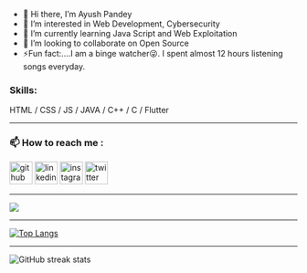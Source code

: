 - 👋 Hi there, I’m Ayush Pandey
- 👀 I’m interested in Web Development, Cybersecurity
- 🌱 I’m currently learning Java Script and Web Exploitation
- 💞️ I’m looking to collaborate on Open Source
- ⚡Fun fact:....I am a binge watcher😜. I spent almost 12 hours listening songs everyday.  
### Skills: 
HTML / CSS / JS / JAVA / C++ / C / Flutter

---

### 📫 How to reach me :  
[<img src='https://cdn.jsdelivr.net/npm/simple-icons@3.0.1/icons/github.svg' alt='github' color='blue' height='40'>](https://github.com/http://www.github.com/heisenberg-ayush) 
[<img src='https://cdn.jsdelivr.net/npm/simple-icons@3.0.1/icons/linkedin.svg' alt='linkedin' height='40'>](https://www.linkedin.com/in/https://www.linkedin.com/in/ayush-p-661a1a1b7/) 
[<img src='https://cdn.jsdelivr.net/npm/simple-icons@3.0.1/icons/instagram.svg' alt='instagram' height='40'>](https://www.instagram.com/http://www.instagram.com/_ayush_pandey___//) 
[<img src='https://cdn.jsdelivr.net/npm/simple-icons@3.0.1/icons/twitter.svg' alt='twitter' height='40'>](https://twitter.com/https://twitter.com/Ayushpandey069) 

---
<img src="https://github-readme-stats.vercel.app/api?username=heisenberg-ayush&&show_icons=true&title_color=ffffff&icon_color=bb2acf&text_color=daf7dc&bg_color=151515">

---
[![Top Langs](https://github-readme-stats.vercel.app/api/top-langs/?username=heisenberg-ayush)](https://github.com/heisenberg-ayush/github-readme-stats)

---
![GitHub streak stats](https://github-readme-streak-stats.herokuapp.com/?user=heisenberg-ayush)  

<!---
heisenberg-ayush/heisenberg-ayush is a ✨ special ✨ repository because its `README.md` (this file) appears on your GitHub profile.
You can click the Preview link to take a look at your changes.
--->
